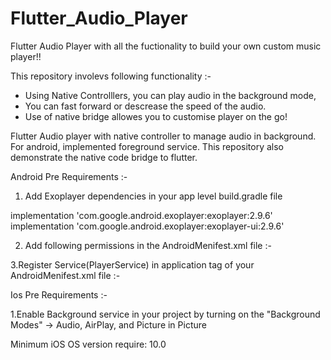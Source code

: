 # Flutter_Audio_Player

Flutter Audio Player with all the fuctionality to build your own custom music player!!

This repository involevs following functionality :-
- Using Native Controlllers, you can play audio in the background mode,
- You can fast forward or descrease the speed of the audio.
- Use of native bridge allowes you to customise player on the go!


Flutter Audio player with native controller to manage audio in background. For android, implemented foreground service. This repository also demonstrate the native code bridge to flutter.


Android Pre Requirements :- 

1. Add Exoplayer dependencies in your app level build.gradle file

implementation 'com.google.android.exoplayer:exoplayer:2.9.6'
implementation 'com.google.android.exoplayer:exoplayer-ui:2.9.6'


2. Add following permissions in the AndroidMenifest.xml file :-

<uses-permission android:name="android.permission.INTERNET"/>
<uses-permission android:name="android.permission.FOREGROUND_SERVICE"/>
<uses-permission android:name="android.permission.WAKE_LOCK"/>

3.Register Service(PlayerService) in application tag of your AndroidMenifest.xml file :-

<service android:name=".player.PlayerService" android:enabled="true">
<intent-filter>
<action android:name="com.auditorium.player.PlayerService" />
</intent-filter>
</service>


Ios Pre Requirements :-

1.Enable Background service in your project by turning on the "Background Modes" -> Audio, AirPlay, and Picture in Picture

Minimum iOS OS version require: 10.0
